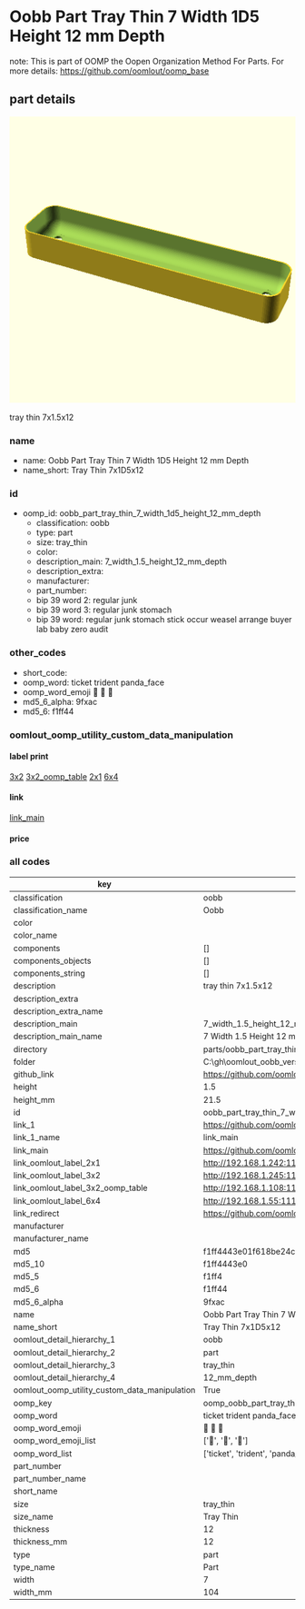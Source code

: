 # Oobb Part Tray Thin 7 Width 1D5 Height 12 mm Depth  

note: This is part of OOMP the Oopen Organization Method For Parts. For more details: https://github.com/oomlout/oomp_base

##  part details
  

[![](3dpr.png)](3dpr.png)

tray thin 7x1.5x12



### name
* name: Oobb Part Tray Thin 7 Width 1D5 Height 12 mm Depth
* name_short: Tray Thin 7x1D5x12 
### id
* oomp_id: oobb_part_tray_thin_7_width_1d5_height_12_mm_depth
  * classification: oobb
  * type: part
  * size: tray_thin
  * color: 
  * description_main: 7_width_1.5_height_12_mm_depth
  * description_extra: 
  * manufacturer: 
  * part_number: 
  * bip 39 word 2: regular junk
  * bip 39 word 3: regular junk stomach
  * bip 39 word: regular junk stomach stick occur weasel arrange buyer lab baby zero audit

### other_codes
* short_code: 
* oomp_word: ticket trident panda_face
* oomp_word_emoji :ticket: :trident: :panda_face:
* md5_6_alpha: 9fxac
* md5_6: f1ff44






### oomlout_oomp_utility_custom_data_manipulation
#### label print
[3x2](http://192.168.1.245:1112/?label=oomp%209fxac)
[3x2_oomp_table](http://192.168.1.108:1112/?label=oomp%209fxac)
[2x1](http://192.168.1.242:1112/?label=oomp%209fxac)
[6x4](http://192.168.1.55:1112/?label=oomp%209fxac)    

#### link

[link_main](https://github.com/oomlout/oomlout_oobb_version_4_generated_parts/tree/main/navigation_oomp/oobb/part/tray_thin/7_width_1.5_height_12_mm_depth/part)                              

#### price







### all codes 
| key | value |  
| --- | --- |  
| classification | oobb |  
| classification_name | Oobb |  
| color |  |  
| color_name |  |  
| components | [] |  
| components_objects | [] |  
| components_string | [] |  
| description | tray thin 7x1.5x12 |  
| description_extra |  |  
| description_extra_name |  |  
| description_main | 7_width_1.5_height_12_mm_depth |  
| description_main_name | 7 Width 1.5 Height 12 mm Depth |  
| directory | parts/oobb_part_tray_thin_7_width_1d5_height_12_mm_depth |  
| folder | C:\gh\oomlout_oobb_version_4_generated_parts\parts\oobb_part_tray_thin_7_width_1d5_height_12_mm_depth |  
| github_link | https://github.com/oomlout/oomlout_oomp_part_src/tree/main/parts/oobb_part_tray_thin_7_width_1d5_height_12_mm_depth |  
| height | 1.5 |  
| height_mm | 21.5 |  
| id | oobb_part_tray_thin_7_width_1d5_height_12_mm_depth |  
| link_1 | https://github.com/oomlout/oomlout_oobb_version_4_generated_parts/tree/main/navigation_oomp/oobb/part/tray_thin/7_width_1.5_height_12_mm_depth/part |  
| link_1_name | link_main |  
| link_main | https://github.com/oomlout/oomlout_oobb_version_4_generated_parts/tree/main/navigation_oomp/oobb/part/tray_thin/7_width_1.5_height_12_mm_depth/part |  
| link_oomlout_label_2x1 | http://192.168.1.242:1112/?label=oomp%209fxac |  
| link_oomlout_label_3x2 | http://192.168.1.245:1112/?label=oomp%209fxac |  
| link_oomlout_label_3x2_oomp_table | http://192.168.1.108:1112/?label=oomp%209fxac |  
| link_oomlout_label_6x4 | http://192.168.1.55:1112/?label=oomp%209fxac |  
| link_redirect | https://github.com/oomlout/oomlout_oobb_version_4_generated_parts/tree/main/parts/oobb_tray_thin_07_1d5_12 |  
| manufacturer |  |  
| manufacturer_name |  |  
| md5 | f1ff4443e01f618be24c6d5bac5e55a6 |  
| md5_10 | f1ff4443e0 |  
| md5_5 | f1ff4 |  
| md5_6 | f1ff44 |  
| md5_6_alpha | 9fxac |  
| name | Oobb Part Tray Thin 7 Width 1D5 Height 12 mm Depth |  
| name_short | Tray Thin 7x1D5x12  |  
| oomlout_detail_hierarchy_1 | oobb |  
| oomlout_detail_hierarchy_2 | part |  
| oomlout_detail_hierarchy_3 | tray_thin |  
| oomlout_detail_hierarchy_4 | 12_mm_depth |  
| oomlout_oomp_utility_custom_data_manipulation | True |  
| oomp_key | oomp_oobb_part_tray_thin_7_width_1d5_height_12_mm_depth |  
| oomp_word | ticket trident panda_face |  
| oomp_word_emoji | :ticket: :trident: :panda_face: |  
| oomp_word_emoji_list | [':ticket:', ':trident:', ':panda_face:'] |  
| oomp_word_list | ['ticket', 'trident', 'panda_face'] |  
| part_number |  |  
| part_number_name |  |  
| short_name |  |  
| size | tray_thin |  
| size_name | Tray Thin |  
| thickness | 12 |  
| thickness_mm | 12 |  
| type | part |  
| type_name | Part |  
| width | 7 |  
| width_mm | 104 |  
